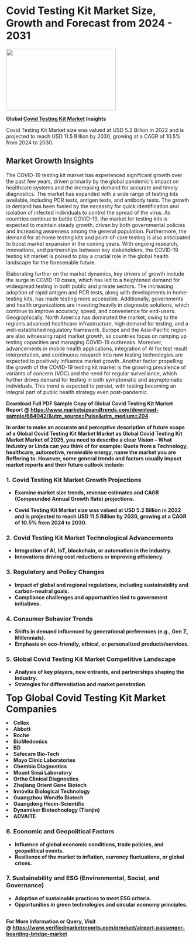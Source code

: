 <H1>Covid Testing Kit Market Size, Growth and Forecast from 2024 - 2031</H1><img class="aligncenter size-medium wp-image-584254" src="https://thirdeyenews.in/wp-content/uploads/2024/09/Global-Market-Research-300x168.jpeg" alt="" width="300" height="168" /><p><strong>Global&nbsp;<a href="https://www.marketsizeandtrends.com/download-sample/684042/&amp;utm_source=Pulse&amp;utm_medium=204">Covid Testing Kit Market</a> Insights</strong></p><p>Covid Testing Kit Market size was valued at USD 5.2 Billion in 2022 and is projected to reach USD 11.5 Billion by 2030, growing at a CAGR of 10.5% from 2024 to 2030.</p><p><h2>Market Growth Insights</h2> <p>The COVID-19 testing kit market has experienced significant growth over the past few years, driven primarily by the global pandemic's impact on healthcare systems and the increasing demand for accurate and timely diagnostics. The market has expanded with a wide range of testing kits available, including PCR tests, antigen tests, and antibody tests. The growth in demand has been fueled by the necessity for quick identification and isolation of infected individuals to control the spread of the virus. As countries continue to battle COVID-19, the market for testing kits is expected to maintain steady growth, driven by both governmental policies and increasing awareness among the general population. Furthermore, the demand for at-home testing kits and point-of-care testing is also anticipated to boost market expansion in the coming years. With ongoing research, innovations, and partnerships between key stakeholders, the COVID-19 testing kit market is poised to play a crucial role in the global health landscape for the foreseeable future.</p> <p><strong></strong></p> <p>Elaborating further on the market dynamics, key drivers of growth include the surge in COVID-19 cases, which has led to a heightened demand for widespread testing in both public and private sectors. The increasing adoption of rapid antigen and PCR tests, along with developments in home-testing kits, has made testing more accessible. Additionally, governments and health organizations are investing heavily in diagnostic solutions, which continue to improve accuracy, speed, and convenience for end-users. Geographically, North America has dominated the market, owing to the region’s advanced healthcare infrastructure, high demand for testing, and a well-established regulatory framework. Europe and the Asia-Pacific region are also witnessing rapid market growth, as countries focus on ramping up testing capacities and managing COVID-19 outbreaks. Moreover, advancements in mobile health applications, integration of AI for test result interpretation, and continuous research into new testing technologies are expected to positively influence market growth. Another factor propelling the growth of the COVID-19 testing kit market is the growing prevalence of variants of concern (VOC) and the need for regular surveillance, which further drives demand for testing in both symptomatic and asymptomatic individuals. This trend is expected to persist, with testing becoming an integral part of public health strategy even post-pandemic.</p> <p><strong></p><p><span class=""><strong>Download Full PDF Sample Copy of Global Covid Testing Kit Market Report</strong> @ <a href="https://www.marketsizeandtrends.com/download-sample/684042/&amp;utm_source=Pulse&amp;utm_medium=204" target="_blank">https://www.marketsizeandtrends.com/download-sample/684042/&amp;utm_source=Pulse&amp;utm_medium=204</a></span></p><p>In order to make an accurate and perceptive description of future scope of a Global&nbsp;Covid Testing Kit Market Market as Global&nbsp;Covid Testing Kit Market Market of 2025, you need to describe a clear Vision &ndash; What Industry or Linda can you think of for example: Quote from a Technology, healthcare, automotive, renewable energy, name the market you are Reffering to. However, some general trends and factors usually impact market reports and their future outlook include:</p><h3>1.&nbsp;<strong>Covid Testing Kit Market Growth Projections</strong></h3><ul><li>Examine market size trends, revenue estimates and CAGR (Compounded Annual Growth Rate) projections.</li><li><p>Covid Testing Kit Market size was valued at USD 5.2 Billion in 2022 and is projected to reach USD 11.5 Billion by 2030, growing at a CAGR of 10.5% from 2024 to 2030.</p></li></ul><h3>2.&nbsp;<strong>Covid Testing Kit Market Technological Advancements</strong></h3><ul><li>Integration of AI, IoT, blockchain, or automation in the industry.</li><li>Innovations driving cost reductions or improving efficiency.</li></ul><h3>3.&nbsp;<strong>Regulatory and Policy Changes</strong></h3><ul><li>Impact of global and regional regulations, including sustainability and carbon-neutral goals.</li><li>Compliance challenges and opportunities tied to government initiatives.</li></ul><h3>4.&nbsp;<strong>Consumer Behavior Trends</strong></h3><ul><li>Shifts in demand influenced by generational preferences (e.g., Gen Z, Millennials).</li><li>Emphasis on eco-friendly, ethical, or personalized products/services.</li></ul><h3>5.&nbsp;<strong>Global Covid Testing Kit Market Competitive Landscape</strong></h3><ul><li>Analysis of key players, new entrants, and partnerships shaping the industry.</li><li>Strategies for differentiation and market penetration.</li></ul><p data-pm-slice="1 1 []"><span style="color: inherit; font-family: inherit; font-size: 25px;">Top Global Covid Testing Kit Market Companies</span></p><div class="" data-test-id=""><p><li>Cellex</li><li> Abbott</li><li> Roche</li><li> BioMedomics</li><li> BD</li><li> Safecare Bio-Tech</li><li> Mayo Clinic Laboratories</li><li> Chembio Diagnostics</li><li> Mount Sinai Laboratory</li><li> Ortho Clinical Diagnostics</li><li> Zhejiang Orient Gene Biotech</li><li> Innovita Biological Technology</li><li> Guangzhou Wondfo Biotech</li><li> Guangdong Hecin-Scientific</li><li> Dynamiker Biotechnology (Tianjin)</li><li> ADVAITE</li></p></div><h3>6.&nbsp;<strong>Economic and Geopolitical Factors</strong></h3><ul><li>Influence of global economic conditions, trade policies, and geopolitical events.</li><li>Resilience of the market to inflation, currency fluctuations, or global crises.</li></ul><h3>7.&nbsp;<strong>Sustainability and ESG (Environmental, Social, and Governance)</strong></h3><ul><li>Adoption of sustainable practices to meet ESG criteria.</li><li>Opportunities in green technologies and circular economy principles.</li></ul><h2><strong style="font-size: 14px;">For More Information or Query, Visit @&nbsp;</strong><a style="background-color: #ffffff; font-size: 14px;" href="https://www.marketsizeandtrends.com/report/covid-testing-kit-market/" target="_blank">https://www.verifiedmarketreports.com/product/airport-passenger-boarding-bridge-market</a></h2>
